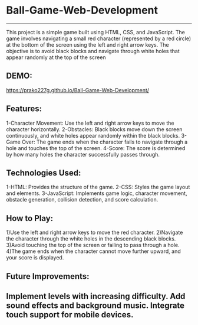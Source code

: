 # Ball-Game-Web-Development
---
This project is a simple game built using HTML, CSS, and JavaScript. The game involves navigating a small red character (represented by a red circle) at the bottom of the screen using the left and right arrow keys. The objective is to avoid black blocks and navigate through white holes that appear randomly at the top of the screen


## DEMO:  
https://prako227g.github.io/Ball-Game-Web-Development/




## Features:

1-Character Movement: Use the left and right arrow keys to move the character horizontally.
2-Obstacles: Black blocks move down the screen continuously, and white holes appear randomly within the black blocks.
3-Game Over: The game ends when the character fails to navigate through a hole and touches the top of the screen.
4-Score: The score is determined by how many holes the character successfully passes through.

## Technologies Used:
1-HTML: Provides the structure of the game.
2-CSS: Styles the game layout and elements.
3-JavaScript: Implements game logic, character movement, obstacle generation, collision detection, and score calculation.


## How to Play:
1)Use the left and right arrow keys to move the red character.
2)Navigate the character through the white holes in the descending black blocks.
3)Avoid touching the top of the screen or failing to pass through a hole.
4)The game ends when the character cannot move further upward, and your score is displayed.

## Future Improvements:
Implement levels with increasing difficulty.
Add sound effects and background music.
Integrate touch support for mobile devices.
---
